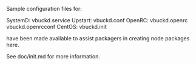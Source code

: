 Sample configuration files for:

SystemD: vbuckd.service
Upstart: vbuckd.conf
OpenRC:  vbuckd.openrc
         vbuckd.openrcconf
CentOS:  vbuckd.init

have been made available to assist packagers in creating node packages here.

See doc/init.md for more information.
